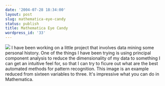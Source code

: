 ```yaml
---
date: '2004-07-28 18:34:00'
layout: post
slug: mathematica-eye-candy
status: publish
title: Mathematica Eye Candy
wordpress_id: '33'
---
```


![](http://obrain.com/~eob/blogPics/historySpace2.gif) I have been working on a little project that involves data mining some personal history. One of the things I have been trying is using principal component analysis to reduce the dimensionality of my data to something I can get an intuitive feel for, so that I can try to ficure out what are the best automated methods for pattern recognition.  This image is an example reduced from sixteen variables to three.  It's impressive what you can do in Mathematica.


